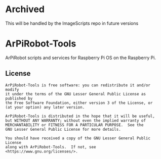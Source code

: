 # Archived

This will be handled by the ImageScripts repo in future versions

# ArPiRobot-Tools

ArPiRobot scripts and services for Raspberry Pi OS on the Raspberry Pi.


## License

```
ArPiRobot-Tools is free software: you can redistribute it and/or modify
it under the terms of the GNU Lesser General Public License as published by
the Free Software Foundation, either version 3 of the License, or
(at your option) any later version.

ArPiRobot-Tools is distributed in the hope that it will be useful,
but WITHOUT ANY WARRANTY; without even the implied warranty of
MERCHANTABILITY or FITNESS FOR A PARTICULAR PURPOSE.  See the
GNU Lesser General Public License for more details.

You should have received a copy of the GNU Lesser General Public License
along with ArPiRobot-Tools.  If not, see <https://www.gnu.org/licenses/>.
```
